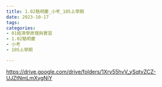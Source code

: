 ```yaml
---
title: 1.02駱明慶_小考_105上學期
date: 2023-10-17
tags: 
categories:
- 01經濟學原理與實習
- 1.02駱明慶
- 小考
- 105上學期

---
```

https://drive.google.com/drive/folders/1Xrv55hvV_ySqtvZCZ-UJZtNmLmXygNiY
